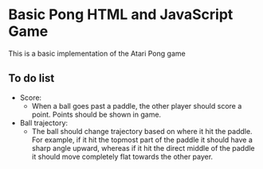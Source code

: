 # Basic Pong HTML and JavaScript Game

This is a basic implementation of the Atari Pong game

## To do list

- Score:
  - When a ball goes past a paddle, the other player should score a point. Points should be shown in game.
- Ball trajectory:
  - The ball should change trajectory based on where it hit the paddle. For example, if it hit the topmost part of the paddle it should have a sharp angle upward, whereas if it hit the direct middle of the paddle it should move completely flat towards the other payer.

